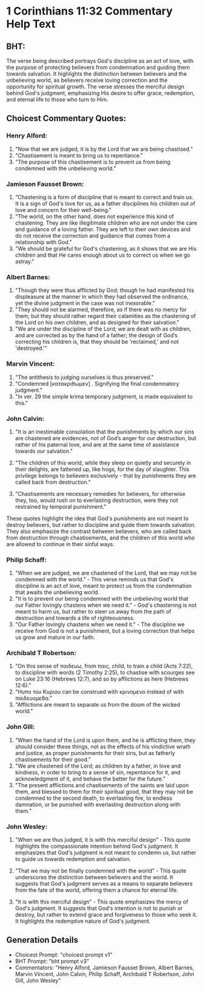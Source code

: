 # 1 Corinthians 11:32 Commentary Help Text

## BHT:
The verse being described portrays God's discipline as an act of love, with the purpose of protecting believers from condemnation and guiding them towards salvation. It highlights the distinction between believers and the unbelieving world, as believers receive loving correction and the opportunity for spiritual growth. The verse stresses the merciful design behind God's judgment, emphasizing His desire to offer grace, redemption, and eternal life to those who turn to Him.

## Choicest Commentary Quotes:
### Henry Alford:
1. "Now that we are judged, it is by the Lord that we are being chastised." 
2. "Chastisement is meant to bring us to repentance." 
3. "The purpose of this chastisement is to prevent us from being condemned with the unbelieving world."

### Jamieson Fausset Brown:
1. "Chastening is a form of discipline that is meant to correct and train us. It is a sign of God's love for us, as a father disciplines his children out of love and concern for their well-being."
2. "The world, on the other hand, does not experience this kind of chastening. They are like illegitimate children who are not under the care and guidance of a loving father. They are left to their own devices and do not receive the correction and guidance that comes from a relationship with God."
3. "We should be grateful for God's chastening, as it shows that we are His children and that He cares enough about us to correct us when we go astray."

### Albert Barnes:
1. "Though they were thus afflicted by God; though he had manifested his displeasure at the manner in which they had observed the ordinance, yet the divine judgment in the case was not inexorable."
2. "They should not be alarmed, therefore, as if there was no mercy for them; but they should rather regard their calamities as the chastening of the Lord on his own children, and as designed for their salvation."
3. "We are under the discipline of the Lord; we are dealt with as children, and are corrected as by the hand of a father; the design of God’s correcting his children is, that they should be 'reclaimed,' and not 'destroyed.'"

### Marvin Vincent:
1. "The antithesis to judging ourselves is thus preserved."
2. "Condemned [κατακριθωμεν] . Signifying the final condemnatory judgment."
3. "In ver. 29 the simple krima temporary judgment, is made equivalent to this."

### John Calvin:
1. "It is an inestimable consolation that the punishments by which our sins are chastened are evidences, not of God’s anger for our destruction, but rather of his paternal love, and are at the same time of assistance towards our salvation." 

2. "The children of this world, while they sleep on quietly and securely in their delights, are fattened up, like hogs, for the day of slaughter. This privilege belongs to believers exclusively - that by punishments they are called back from destruction."

3. "Chastisements are necessary remedies for believers, for otherwise they, too, would rush on to everlasting destruction, were they not restrained by temporal punishment."

These quotes highlight the idea that God's punishments are not meant to destroy believers, but rather to discipline and guide them towards salvation. They also emphasize the contrast between believers, who are called back from destruction through chastisements, and the children of this world who are allowed to continue in their sinful ways.

### Philip Schaff:
1. "When we are judged, we are chastened of the Lord, that we may not be condemned with the world." - This verse reminds us that God's discipline is an act of love, meant to protect us from the condemnation that awaits the unbelieving world.
2. "It is to prevent our being condemned with the unbelieving world that our Father lovingly chastens when we need it." - God's chastening is not meant to harm us, but rather to steer us away from the path of destruction and towards a life of righteousness.
3. "Our Father lovingly chastens when we need it." - The discipline we receive from God is not a punishment, but a loving correction that helps us grow and mature in our faith.

### Archibald T Robertson:
1. "On this sense of παιδευω, from παις, child, to train a child (Acts 7:22), to discipline with words (2 Timothy 2:25), to chastise with scourges see on Luke 23:16 (Hebrews 12:7), and so by afflictions as here (Hebrews 12:6)."
2. "Hυπο του Κυριου can be construed with κρινομενο instead of with παιδευομεθα."
3. "Afflictions are meant to separate us from the doom of the wicked world."

### John Gill:
1. "When the hand of the Lord is upon them, and he is afflicting them, they should consider these things, not as the effects of his vindictive wrath and justice, as proper punishments for their sins, but as fatherly chastisements for their good."
2. "We are chastened of the Lord; as children by a father, in love and kindness, in order to bring to a sense of sin, repentance for it, and acknowledgment of it, and behave the better for the future."
3. "The present afflictions and chastisements of the saints are laid upon them, and blessed to them for their spiritual good, that they may not be condemned to the second death, to everlasting fire, to endless damnation, or be punished with everlasting destruction along with them."

### John Wesley:
1. "When we are thus judged, it is with this merciful design" - This quote highlights the compassionate intention behind God's judgment. It emphasizes that God's judgment is not meant to condemn us, but rather to guide us towards redemption and salvation.

2. "That we may not be finally condemned with the world" - This quote underscores the distinction between believers and the world. It suggests that God's judgment serves as a means to separate believers from the fate of the world, offering them a chance for eternal life.

3. "It is with this merciful design" - This quote emphasizes the mercy of God's judgment. It suggests that God's intention is not to punish or destroy, but rather to extend grace and forgiveness to those who seek it. It highlights the redemptive nature of God's judgment.


## Generation Details
- Choicest Prompt: "choicest prompt v1"
- BHT Prompt: "bht prompt v3"
- Commentators: "Henry Alford, Jamieson Fausset Brown, Albert Barnes, Marvin Vincent, John Calvin, Philip Schaff, Archibald T Robertson, John Gill, John Wesley"
